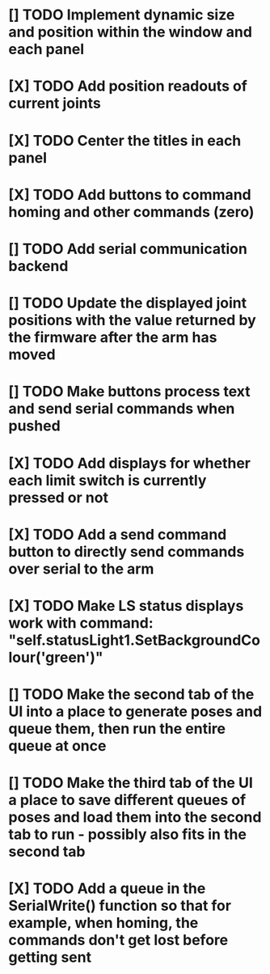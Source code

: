 
# [] TODO Implement dynamic size and position within the window and each panel
# [X] TODO Add position readouts of current joints
# [X] TODO Center the titles in each panel
# [X] TODO Add buttons to command homing and other commands (zero)
# [] TODO Add serial communication backend
# [] TODO Update the displayed joint positions with the value returned by the firmware after the arm has moved
# [] TODO Make buttons process text and send serial commands when pushed
# [X] TODO Add displays for whether each limit switch is currently pressed or not
# [X] TODO Add a send command button to directly send commands over serial to the arm
# [X] TODO Make LS status displays work with command: "self.statusLight1.SetBackgroundColour('green')"
# [] TODO Make the second tab of the UI into a place to generate poses and queue them, then run the entire queue at once
# [] TODO Make the third tab of the UI a place to save different queues of poses and load them into the second tab to run - possibly also fits in the second tab
# [X] TODO Add a queue in the SerialWrite() function so that for example, when homing, the commands don't get lost before getting sent